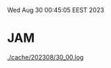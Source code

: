 Wed Aug 30 00:45:05 EEST 2023
# JAM
<a href='./cache/202308/30_00.log'>./cache/202308/30_00.log</a>
